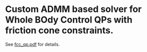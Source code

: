 # Custom ADMM based solver for Whole BOdy Control QPs with friction cone constraints. 
See [fcc_qp.pdf](https://github.com/Brian-Acosta/fcc_qp/blob/main/fccqp.pdf) for details. 
